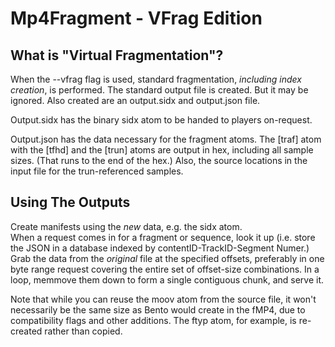 Mp4Fragment - VFrag Edition
====
What is "Virtual Fragmentation"?
----
When the --vfrag flag is used, standard fragmentation, *including index creation*, is performed.  The standard output file is created.  But it may be ignored.
Also created are an output.sidx and output.json file.

Output.sidx has the binary sidx atom to be handed to players on-request.  

Output.json has the data necessary for the fragment atoms.  The [traf] atom with the [tfhd] and the [trun] atoms are output in hex, including all sample sizes.
(That runs to the end of the hex.)  Also, the source locations in the input file for the trun-referenced samples.

Using The Outputs
----
Create manifests using the *new* data, e.g. the sidx atom.  
When a request comes in for a fragment or sequence, look it up (i.e. store the JSON in a database indexed by contentID-TrackID-Segment Numer.)
Grab the data from the *original* file at the specified offsets, preferably in one byte range request covering the entire set of offset-size combinations.
In a loop, memmove them down to form a single contiguous chunk, and serve it.

Note that while you can reuse the moov atom from the source file, it won't necessarily be the same size as Bento would create in the fMP4, due to compatibility flags and other additions.  The ftyp atom, for example, is re-created rather than copied.